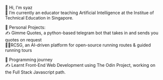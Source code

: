 👋 Hi, I'm syaz <br/>
🌱 I’m currently an educator teaching Artificial Intelligence at the Institue of Technical Education in Singapore. <br/>

🔭 Personal Projects: <br/>
✍️ Gimme Quotes, a python-based telegram bot that takes in and sends you quotes on request <br/>
🏃‍♂RCSG, an AI-driven platform for open-source running routes & guided running tours <br/>

🔭 Programming journey <br/>
✍️ Learnt Front-End Web Development using The Odin Project, working on the Full Stack Javascript path. <br/>




<!--
**nawzaysfinah/nawzaysfinah** is a ✨ _special_ ✨ repository because its `README.md` (this file) appears on your GitHub profile.

Here are some ideas to get you started:

- 🔭 Currently working on Gimme Quotes
- 🌱 I’m currently learning Python, JavaScript, p5, React.
**- 👯 I’m looking to collaborate on ...
**- 🤔 I’m looking for help with ...
**- 💬 Ask me about ...
**- 📫 How to reach me: ...
-->
